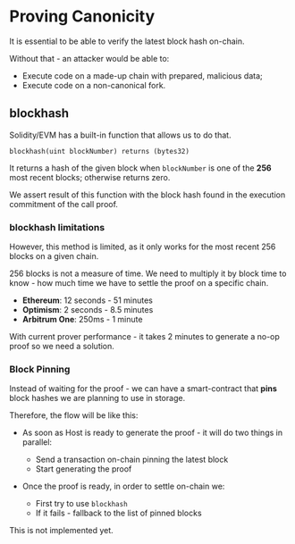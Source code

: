 # Proving Canonicity

It is essential to be able to verify the latest block hash on-chain.

Without that - an attacker would be able to:
* Execute code on a made-up chain with prepared, malicious data;
* Execute code on a non-canonical fork.

## blockhash

Solidity/EVM has a built-in function that allows us to do that.

```sol
blockhash(uint blockNumber) returns (bytes32)
```
It returns a hash of the given block when `blockNumber` is one of the **256** most recent blocks; otherwise returns zero.

We assert result of this function with the block hash found in the execution commitment of the call proof.

### blockhash limitations
However, this method is limited, as it only works for the most recent 256 blocks on a given chain.

256 blocks is not a measure of time. We need to multiply it by block time to know - how much time we have to settle the proof on a specific chain.


* **Ethereum**: 12 seconds - 51 minutes
* **Optimism**: 2 seconds - 8.5 minutes
* **Arbitrum One**: 250ms - 1 minute

With current prover performance - it takes 2 minutes to generate a no-op proof so we need a solution.

### Block Pinning

Instead of waiting for the proof - we can have a smart-contract that **pins** block hashes we are planning to use in storage.

Therefore, the flow will be like this:
* As soon as Host is ready to generate the proof - it will do two things in parallel:
    * Send a transaction on-chain pinning the latest block
    * Start generating the proof
    
* Once the proof is ready, in order to settle on-chain we:
    * First try to use `blockhash`
    * If it fails - fallback to the list of pinned blocks

This is not implemented yet.
